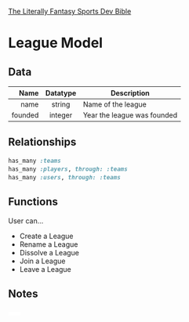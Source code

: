 [The Literally Fantasy Sports Dev
Bible](https://github.com/mharr171/The-Literally-Fantasy-Sports-Dev-Bible)

# League Model

## Data

| Name | Datatype | Description |
| ---:|:---:| --- |
| name | string | Name of the league |
| founded | integer | Year the league was founded |

##  Relationships

```ruby
has_many :teams
has_many :players, through: :teams
has_many :users, through: :teams
```

## Functions

User can...

+ Create a League
+ Rename a League
+ Dissolve a League
+ Join a League
+ Leave a League

## Notes

![...](../../resources/ellipsis.gif)
